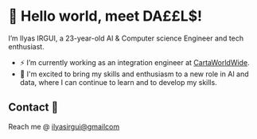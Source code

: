 
# 👋 Hello world, meet DA££L$!

I’m Ilyas IRGUI, a 23-year-old AI & Computer science Engineer and tech enthusiast.

- ⚡ I’m currently working as an integration engineer at [CartaWorldWide](https://cartaworldwide.com/).
- 🔭 I'm excited to bring my skills and enthusiasm to a new role in AI and data, where I can continue to learn and to develop my skills.

## Contact 📧

Reach me @  [ilyasirgui@gmailcom](mailto:ilyasirgui@gmailcom)
<!--
**Daeels/Daeels** is a ✨ _special_ ✨ repository because its `README.md` (this file) appears on your GitHub profile.

Here are some ideas to get you started:

- 🔭 I’m currently working on ...
- 🌱 I’m currently learning ...
- 👯 I’m looking to collaborate on ...
- 🤔 I’m looking for help with ...
- 💬 Ask me about ...
- 📫 How to reach me: ...
- 😄 Pronouns: ...
- ⚡ Fun fact: ...
-->

